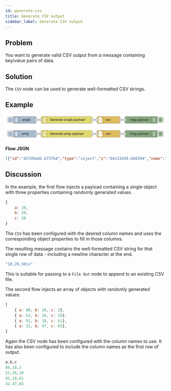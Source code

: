 ```yaml
---
id: generate-csv
title: Generate CSV output
sidebar_label: Generate CSV output
---
```


## Problem

You want to generate valid CSV output from a message containing key/value pairs of
data.

## Solution

The <code class="node">CSV</code> node can be used to generate well-formatted CSV
strings.

## Example

![](../assets/dataformats/generate-csv.png)

<b>Flow JSON</b>
~~~json
[{"id":"457d9ad6.b737b4","type":"inject","z":"64133d39.bb0394","name":"single","topic":"","payload":"","payloadType":"date","repeat":"","crontab":"","once":false,"onceDelay":0.1,"x":90,"y":640,"wires":[["1e05fafd.887b05"]]},{"id":"1e05fafd.887b05","type":"change","z":"64133d39.bb0394","name":"Generate single payload","rules":[{"t":"set","p":"payload","pt":"msg","to":"{ \"a\":$floor(100*$random()),\"b\":$floor(100*$random()),\"c\":$floor(100*$random())}","tot":"jsonata"}],"action":"","property":"","from":"","to":"","reg":false,"x":270,"y":640,"wires":[["e9546682.b39898"]]},{"id":"e9546682.b39898","type":"csv","z":"64133d39.bb0394","name":"","sep":",","hdrin":"","hdrout":false,"multi":"one","ret":"\\n","temp":"a,b,c","skip":"0","x":450,"y":640,"wires":[["f83ad3b0.78d32"]]},{"id":"f83ad3b0.78d32","type":"debug","z":"64133d39.bb0394","name":"","active":true,"tosidebar":true,"console":false,"tostatus":false,"complete":"false","x":590,"y":640,"wires":[]},{"id":"ae242f2c.d1c8a","type":"inject","z":"64133d39.bb0394","name":"array","topic":"","payload":"","payloadType":"date","repeat":"","crontab":"","once":false,"onceDelay":0.1,"x":90,"y":700,"wires":[["7535f521.4a88bc"]]},{"id":"7535f521.4a88bc","type":"change","z":"64133d39.bb0394","name":"Generate array payload","rules":[{"t":"set","p":"payload","pt":"msg","to":"[\t    { \"a\":$floor(100*$random()),\"b\":$floor(100*$random()),\"c\":$floor(100*$random())},\t    { \"a\":$floor(100*$random()),\"b\":$floor(100*$random()),\"c\":$floor(100*$random())},\t    { \"a\":$floor(100*$random()),\"b\":$floor(100*$random()),\"c\":$floor(100*$random())},\t    { \"a\":$floor(100*$random()),\"b\":$floor(100*$random()),\"c\":$floor(100*$random())}\t]","tot":"jsonata"}],"action":"","property":"","from":"","to":"","reg":false,"x":270,"y":700,"wires":[["f4e0465f.ef0338"]]},{"id":"f4e0465f.ef0338","type":"csv","z":"64133d39.bb0394","name":"","sep":",","hdrin":"","hdrout":true,"multi":"one","ret":"\\n","temp":"a,b,c","skip":"0","x":450,"y":700,"wires":[["6eb67fdf.58626"]]},{"id":"6eb67fdf.58626","type":"debug","z":"64133d39.bb0394","name":"","active":true,"tosidebar":true,"console":false,"tostatus":false,"complete":"false","x":590,"y":700,"wires":[]}]
~~~

## Discussion

In the example, the first flow injects a payload containing a single object with three
properties containing randomly generated values.

```javascript
{
    a: 10,
    b: 20,
    c: 30
}
```

The <code class="node">CSV</code> has been configured with the desired column names
and uses the corresponding object properties to fill in those columns.

The resulting message contains the well-formatted CSV string for that single row
of data - including a newline character at the end.

```javascript
"10,20,30\n"
```

This is suitable for passing to a <code class="node">File Out</code> node to
append to an existing CSV file.

The second flow injects an array of objects with randomly generated values:

```javascript
[
    { a: 80, b: 18, c: 2},
    { a: 52, b: 36, c: 10},
    { a: 91, b: 18, c: 61},
    { a: 32, b: 47, c: 65},
]
```

Again the CSV node has been configured with the column names to use. It has also
been configured to include the column names as the first row of output.

```javascript
a,b,c
80,18,2
52,36,10
91,18,61
32,47,65
```
